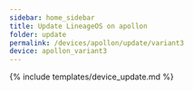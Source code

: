 ```yaml
---
sidebar: home_sidebar
title: Update LineageOS on apollon
folder: update
permalink: /devices/apollon/update/variant3
device: apollon_variant3
---
```

{% include templates/device_update.md %}
